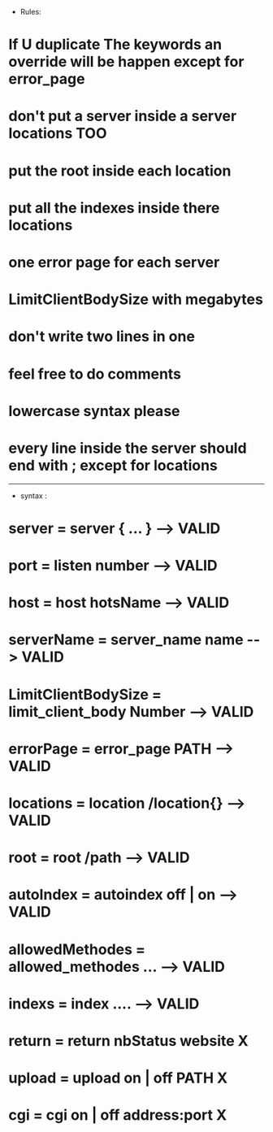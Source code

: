 - Rules:
# If U duplicate The keywords an override will be happen except for error_page
# don't put a server inside a server locations TOO
# put the root inside each location
# put all the indexes inside there locations
# one error page for each server
# LimitClientBodySize with megabytes
# don't write two lines in one
# feel free to do comments
# lowercase syntax please
# every line inside the server should end with ; except for locations

__________________________________________________________

- syntax :
# server = server { ... } --> VALID
# port = listen number --> VALID
# host = host hotsName --> VALID
# serverName = server_name name --> VALID
# LimitClientBodySize = limit_client_body Number --> VALID
# errorPage = error_page PATH --> VALID
# locations = location /location{} --> VALID
# root = root /path --> VALID
# autoIndex = autoindex off | on --> VALID
# allowedMethodes = allowed_methodes ... --> VALID
# indexs = index .... --> VALID
# return = return nbStatus website X
# upload = upload on | off PATH X
# cgi = cgi on | off address:port X